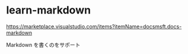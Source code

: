 # learn-markdown

<https://marketplace.visualstudio.com/items?itemName=docsmsft.docs-markdown>

Markdown を書くのをサポート
